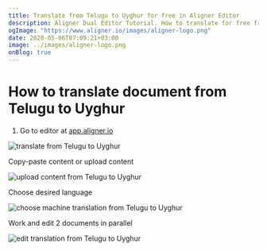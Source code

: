 ```yaml
---
title: Translate from Telugu to Uyghur for free in Aligner Editor
description: Aligner Dual Editor Tutorial. How to translate for free from Telugu to Uyghur. Aligner is multilingual document management platform. 
ogImage: "https://www.aligner.io/images/aligner-logo.png"
date: 2020-05-06T07:09:21+03:00
image: ../images/aligner-logo.png
onBlog: true
---
```


# How to translate document from Telugu to Uyghur

1. Go to editor at [app.aligner.io](https://app.aligner.io "Aligner App web page")

![translate from Telugu to Uyghur](../aligner-blank-editor.png "translate from Telugu to Uyghur")

Copy-paste content or upload content

![upload content from Telugu to Uyghur](../aligner-uploaded-document.png "upload content from Telugu to Uyghur")

Choose desired language

![choose machine translation from Telugu to Uyghur](../aligner-language-dropdown.png "choose machine translation from Telugu to Uyghur")

Work and edit 2 documents in parallel

![edit translation from Telugu to Uyghur](../aligner-double-sitded-editor.png "edit translation from Telugu to Uyghur")

